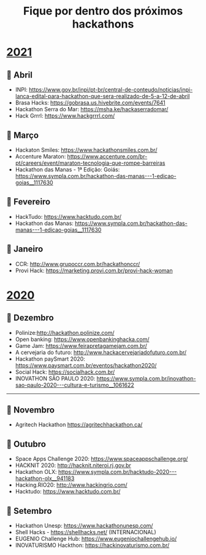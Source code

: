 <br />
    <h1 align="center">Fique por dentro dos próximos hackathons </h1>

# [2021](#2021)

## :rocket: Abril

- INPI: https://www.gov.br/inpi/pt-br/central-de-conteudo/noticias/inpi-lanca-edital-para-hackathon-que-sera-realizado-de-5-a-12-de-abril
- Brasa Hacks: https://gobrasa.us.hivebrite.com/events/7641
- Hackathon Serra do Mar: https://msha.ke/hackaserradomar/
- Hack Grrrl: https://www.hackgrrrl.com/

## :rocket: Março
- Hackaton Smiles: https://www.hackathonsmiles.com.br/
- Accenture Maraton: https://www.accenture.com/br-pt/careers/event/maraton-tecnologia-que-rompe-barreiras
- Hackathon das Manas - 1ª Edição: Goiás: https://www.sympla.com.br/hackathon-das-manas---1-edicao-goias__1117630

## :rocket: Fevereiro
- HackTudo: https://www.hacktudo.com.br/
- Hackathon das Manas: https://www.sympla.com.br/hackathon-das-manas---1-edicao-goias__1117630

## :rocket: Janeiro
- CCR: http://www.grupoccr.com.br/hackathonccr/
- Provi Hack: https://marketing.provi.com.br/provi-hack-woman



# [2020](#2020)
## :rocket: Dezembro
- Polinize:http://hackathon.polinize.com/
- Open banking: https://www.openbankinghacka.com/
- Game Jam: https://www.feirapretagamejam.com.br/
- A cervejaria do futuro: http://www.hackacervejariadofuturo.com.br/
- Hackathon paySmart 2020: https://www.paysmart.com.br/eventos/hackathon2020/
- Social Hack: https://socialhack.com.br/
- INOVATHON SÃO PAULO 2020: https://www.sympla.com.br/inovathon-sao-paulo-2020---cultura-e-turismo__1061622
------

## :rocket: Novembro
- Agritech Hackathon https://agritechhackathon.ca/ 



## :rocket: Outubro
- Space Apps Challenge 2020: https://www.spaceappschallenge.org/
- HACKNIT 2020: http://hacknit.niteroi.rj.gov.br
- Hackathon OLX: https://www.sympla.com.br/hacktudo-2020---hackathon-olx__941183
- Hacking.RIO20: http://www.hackingrio.com/
- Hacktudo: https://www.hacktudo.com.br/



## :rocket: Setembro
- Hackathon Unesp:  https://www.hackathonunesp.com/
- Shell Hacks - https://shellhacks.net/ (INTERNACIONAL)
- EUGENIO Challenge Hub: https://www.eugeniochallengehub.io/
- INOVATURISMO Hackthon: https://hackinovaturismo.com.br/
